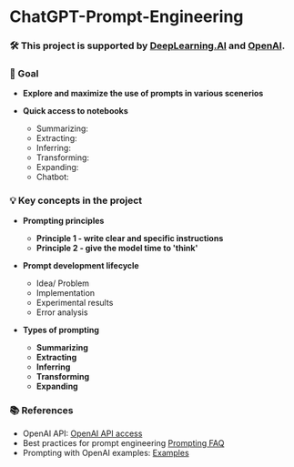 # ChatGPT-Prompt-Engineering

### 🛠️ This project is supported by [DeepLearning.AI](https://www.deeplearning.ai/) and [OpenAI](https://openai.com/).

### 🎯 Goal
- **Explore and maximize the use of prompts in various scenerios**
- **Quick access to notebooks**
  
  - Summarizing:
  - Extracting: 
  - Inferring: 
  - Transforming: 
  - Expanding: 
  - Chatbot: 

### 💡 Key concepts in the project

- **Prompting principles**

  - **Principle 1 - write clear and specific instructions**
  - **Principle 2 - give the model time to 'think'**

- **Prompt development lifecycle**
  
  - Idea/ Problem
  - Implementation
  - Experimental results
  - Error analysis

- **Types of prompting**
  - **Summarizing**
  - **Extracting**
  - **Inferring**
  - **Transforming**
  - **Expanding**

### 📚 References

- OpenAI API: [OpenAI API access](https://platform.openai.com/login?launch)
- Best practices for prompt engineering [Prompting FAQ](https://help.openai.com/en/articles/6654000-best-practices-for-prompt-engineering-with-the-openai-api)
- Prompting with OpenAI examples: [Examples](https://platform.openai.com/examples)
